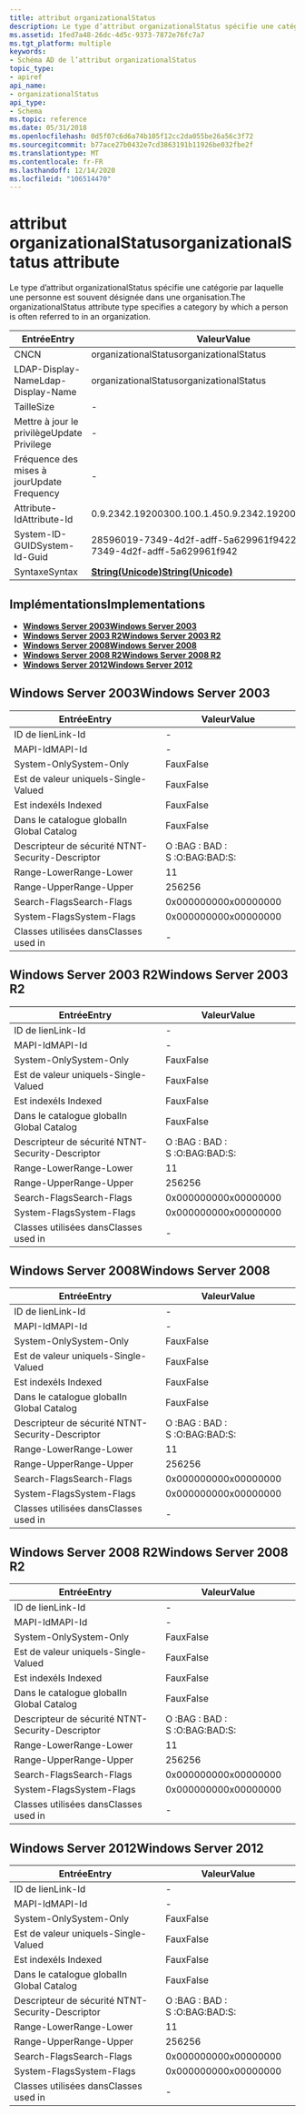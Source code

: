 ```yaml
---
title: attribut organizationalStatus
description: Le type d’attribut organizationalStatus spécifie une catégorie par laquelle une personne est souvent désignée dans une organisation.
ms.assetid: 1fed7a48-26dc-4d5c-9373-7872e76fc7a7
ms.tgt_platform: multiple
keywords:
- Schéma AD de l’attribut organizationalStatus
topic_type:
- apiref
api_name:
- organizationalStatus
api_type:
- Schema
ms.topic: reference
ms.date: 05/31/2018
ms.openlocfilehash: 0d5f07c6d6a74b105f12cc2da055be26a56c3f72
ms.sourcegitcommit: b77ace27b0432e7cd3863191b11926be032fbe2f
ms.translationtype: MT
ms.contentlocale: fr-FR
ms.lasthandoff: 12/14/2020
ms.locfileid: "106514470"
---
```

# <a name="organizationalstatus-attribute"></a><span data-ttu-id="33c97-104">attribut organizationalStatus</span><span class="sxs-lookup"><span data-stu-id="33c97-104">organizationalStatus attribute</span></span>

<span data-ttu-id="33c97-105">Le type d’attribut organizationalStatus spécifie une catégorie par laquelle une personne est souvent désignée dans une organisation.</span><span class="sxs-lookup"><span data-stu-id="33c97-105">The organizationalStatus attribute type specifies a category by which a person is often referred to in an organization.</span></span>



| <span data-ttu-id="33c97-106">Entrée</span><span class="sxs-lookup"><span data-stu-id="33c97-106">Entry</span></span> | <span data-ttu-id="33c97-107">Valeur</span><span class="sxs-lookup"><span data-stu-id="33c97-107">Value</span></span> |
|-------------------|---------------------------------------------|
| <span data-ttu-id="33c97-108">CN</span><span class="sxs-lookup"><span data-stu-id="33c97-108">CN</span></span>                | <span data-ttu-id="33c97-109">organizationalStatus</span><span class="sxs-lookup"><span data-stu-id="33c97-109">organizationalStatus</span></span>                        |
| <span data-ttu-id="33c97-110">LDAP-Display-Name</span><span class="sxs-lookup"><span data-stu-id="33c97-110">Ldap-Display-Name</span></span> | <span data-ttu-id="33c97-111">organizationalStatus</span><span class="sxs-lookup"><span data-stu-id="33c97-111">organizationalStatus</span></span>                        |
| <span data-ttu-id="33c97-112">Taille</span><span class="sxs-lookup"><span data-stu-id="33c97-112">Size</span></span>              | \-                                          |
| <span data-ttu-id="33c97-113">Mettre à jour le privilège</span><span class="sxs-lookup"><span data-stu-id="33c97-113">Update Privilege</span></span>  | \-                                          |
| <span data-ttu-id="33c97-114">Fréquence des mises à jour</span><span class="sxs-lookup"><span data-stu-id="33c97-114">Update Frequency</span></span>  | \-                                          |
| <span data-ttu-id="33c97-115">Attribute-Id</span><span class="sxs-lookup"><span data-stu-id="33c97-115">Attribute-Id</span></span>      | <span data-ttu-id="33c97-116">0.9.2342.19200300.100.1.45</span><span class="sxs-lookup"><span data-stu-id="33c97-116">0.9.2342.19200300.100.1.45</span></span>                  |
| <span data-ttu-id="33c97-117">System-ID-GUID</span><span class="sxs-lookup"><span data-stu-id="33c97-117">System-Id-Guid</span></span>    | <span data-ttu-id="33c97-118">28596019-7349-4d2f-adff-5a629961f942</span><span class="sxs-lookup"><span data-stu-id="33c97-118">28596019-7349-4d2f-adff-5a629961f942</span></span>        |
| <span data-ttu-id="33c97-119">Syntaxe</span><span class="sxs-lookup"><span data-stu-id="33c97-119">Syntax</span></span>            | [<span data-ttu-id="33c97-120">**String(Unicode)**</span><span class="sxs-lookup"><span data-stu-id="33c97-120">**String(Unicode)**</span></span>](s-string-unicode.md) |



## <a name="implementations"></a><span data-ttu-id="33c97-121">Implémentations</span><span class="sxs-lookup"><span data-stu-id="33c97-121">Implementations</span></span>

-   [<span data-ttu-id="33c97-122">**Windows Server 2003**</span><span class="sxs-lookup"><span data-stu-id="33c97-122">**Windows Server 2003**</span></span>](#windows-server-2003)
-   [<span data-ttu-id="33c97-123">**Windows Server 2003 R2**</span><span class="sxs-lookup"><span data-stu-id="33c97-123">**Windows Server 2003 R2**</span></span>](#windows-server-2003-r2)
-   [<span data-ttu-id="33c97-124">**Windows Server 2008**</span><span class="sxs-lookup"><span data-stu-id="33c97-124">**Windows Server 2008**</span></span>](#windows-server-2008)
-   [<span data-ttu-id="33c97-125">**Windows Server 2008 R2**</span><span class="sxs-lookup"><span data-stu-id="33c97-125">**Windows Server 2008 R2**</span></span>](#windows-server-2008-r2)
-   [<span data-ttu-id="33c97-126">**Windows Server 2012**</span><span class="sxs-lookup"><span data-stu-id="33c97-126">**Windows Server 2012**</span></span>](#windows-server-2012)

## <a name="windows-server-2003"></a><span data-ttu-id="33c97-127">Windows Server 2003</span><span class="sxs-lookup"><span data-stu-id="33c97-127">Windows Server 2003</span></span>



| <span data-ttu-id="33c97-128">Entrée</span><span class="sxs-lookup"><span data-stu-id="33c97-128">Entry</span></span> | <span data-ttu-id="33c97-129">Valeur</span><span class="sxs-lookup"><span data-stu-id="33c97-129">Value</span></span> |
|------------------------|--------------|
| <span data-ttu-id="33c97-130">ID de lien</span><span class="sxs-lookup"><span data-stu-id="33c97-130">Link-Id</span></span>                | \-           |
| <span data-ttu-id="33c97-131">MAPI-Id</span><span class="sxs-lookup"><span data-stu-id="33c97-131">MAPI-Id</span></span>                | \-           |
| <span data-ttu-id="33c97-132">System-Only</span><span class="sxs-lookup"><span data-stu-id="33c97-132">System-Only</span></span>            | <span data-ttu-id="33c97-133">Faux</span><span class="sxs-lookup"><span data-stu-id="33c97-133">False</span></span>        |
| <span data-ttu-id="33c97-134">Est de valeur unique</span><span class="sxs-lookup"><span data-stu-id="33c97-134">Is-Single-Valued</span></span>       | <span data-ttu-id="33c97-135">Faux</span><span class="sxs-lookup"><span data-stu-id="33c97-135">False</span></span>        |
| <span data-ttu-id="33c97-136">Est indexé</span><span class="sxs-lookup"><span data-stu-id="33c97-136">Is Indexed</span></span>             | <span data-ttu-id="33c97-137">Faux</span><span class="sxs-lookup"><span data-stu-id="33c97-137">False</span></span>        |
| <span data-ttu-id="33c97-138">Dans le catalogue global</span><span class="sxs-lookup"><span data-stu-id="33c97-138">In Global Catalog</span></span>      | <span data-ttu-id="33c97-139">Faux</span><span class="sxs-lookup"><span data-stu-id="33c97-139">False</span></span>        |
| <span data-ttu-id="33c97-140">Descripteur de sécurité NT</span><span class="sxs-lookup"><span data-stu-id="33c97-140">NT-Security-Descriptor</span></span> | <span data-ttu-id="33c97-141">O :BAG : BAD : S :</span><span class="sxs-lookup"><span data-stu-id="33c97-141">O:BAG:BAD:S:</span></span> |
| <span data-ttu-id="33c97-142">Range-Lower</span><span class="sxs-lookup"><span data-stu-id="33c97-142">Range-Lower</span></span>            | <span data-ttu-id="33c97-143">1</span><span class="sxs-lookup"><span data-stu-id="33c97-143">1</span></span>            |
| <span data-ttu-id="33c97-144">Range-Upper</span><span class="sxs-lookup"><span data-stu-id="33c97-144">Range-Upper</span></span>            | <span data-ttu-id="33c97-145">256</span><span class="sxs-lookup"><span data-stu-id="33c97-145">256</span></span>          |
| <span data-ttu-id="33c97-146">Search-Flags</span><span class="sxs-lookup"><span data-stu-id="33c97-146">Search-Flags</span></span>           | <span data-ttu-id="33c97-147">0x00000000</span><span class="sxs-lookup"><span data-stu-id="33c97-147">0x00000000</span></span>   |
| <span data-ttu-id="33c97-148">System-Flags</span><span class="sxs-lookup"><span data-stu-id="33c97-148">System-Flags</span></span>           | <span data-ttu-id="33c97-149">0x00000000</span><span class="sxs-lookup"><span data-stu-id="33c97-149">0x00000000</span></span>   |
| <span data-ttu-id="33c97-150">Classes utilisées dans</span><span class="sxs-lookup"><span data-stu-id="33c97-150">Classes used in</span></span>        | \-           |



## <a name="windows-server-2003-r2"></a><span data-ttu-id="33c97-151">Windows Server 2003 R2</span><span class="sxs-lookup"><span data-stu-id="33c97-151">Windows Server 2003 R2</span></span>



| <span data-ttu-id="33c97-152">Entrée</span><span class="sxs-lookup"><span data-stu-id="33c97-152">Entry</span></span> | <span data-ttu-id="33c97-153">Valeur</span><span class="sxs-lookup"><span data-stu-id="33c97-153">Value</span></span> |
|------------------------|--------------|
| <span data-ttu-id="33c97-154">ID de lien</span><span class="sxs-lookup"><span data-stu-id="33c97-154">Link-Id</span></span>                | \-           |
| <span data-ttu-id="33c97-155">MAPI-Id</span><span class="sxs-lookup"><span data-stu-id="33c97-155">MAPI-Id</span></span>                | \-           |
| <span data-ttu-id="33c97-156">System-Only</span><span class="sxs-lookup"><span data-stu-id="33c97-156">System-Only</span></span>            | <span data-ttu-id="33c97-157">Faux</span><span class="sxs-lookup"><span data-stu-id="33c97-157">False</span></span>        |
| <span data-ttu-id="33c97-158">Est de valeur unique</span><span class="sxs-lookup"><span data-stu-id="33c97-158">Is-Single-Valued</span></span>       | <span data-ttu-id="33c97-159">Faux</span><span class="sxs-lookup"><span data-stu-id="33c97-159">False</span></span>        |
| <span data-ttu-id="33c97-160">Est indexé</span><span class="sxs-lookup"><span data-stu-id="33c97-160">Is Indexed</span></span>             | <span data-ttu-id="33c97-161">Faux</span><span class="sxs-lookup"><span data-stu-id="33c97-161">False</span></span>        |
| <span data-ttu-id="33c97-162">Dans le catalogue global</span><span class="sxs-lookup"><span data-stu-id="33c97-162">In Global Catalog</span></span>      | <span data-ttu-id="33c97-163">Faux</span><span class="sxs-lookup"><span data-stu-id="33c97-163">False</span></span>        |
| <span data-ttu-id="33c97-164">Descripteur de sécurité NT</span><span class="sxs-lookup"><span data-stu-id="33c97-164">NT-Security-Descriptor</span></span> | <span data-ttu-id="33c97-165">O :BAG : BAD : S :</span><span class="sxs-lookup"><span data-stu-id="33c97-165">O:BAG:BAD:S:</span></span> |
| <span data-ttu-id="33c97-166">Range-Lower</span><span class="sxs-lookup"><span data-stu-id="33c97-166">Range-Lower</span></span>            | <span data-ttu-id="33c97-167">1</span><span class="sxs-lookup"><span data-stu-id="33c97-167">1</span></span>            |
| <span data-ttu-id="33c97-168">Range-Upper</span><span class="sxs-lookup"><span data-stu-id="33c97-168">Range-Upper</span></span>            | <span data-ttu-id="33c97-169">256</span><span class="sxs-lookup"><span data-stu-id="33c97-169">256</span></span>          |
| <span data-ttu-id="33c97-170">Search-Flags</span><span class="sxs-lookup"><span data-stu-id="33c97-170">Search-Flags</span></span>           | <span data-ttu-id="33c97-171">0x00000000</span><span class="sxs-lookup"><span data-stu-id="33c97-171">0x00000000</span></span>   |
| <span data-ttu-id="33c97-172">System-Flags</span><span class="sxs-lookup"><span data-stu-id="33c97-172">System-Flags</span></span>           | <span data-ttu-id="33c97-173">0x00000000</span><span class="sxs-lookup"><span data-stu-id="33c97-173">0x00000000</span></span>   |
| <span data-ttu-id="33c97-174">Classes utilisées dans</span><span class="sxs-lookup"><span data-stu-id="33c97-174">Classes used in</span></span>        | \-           |



## <a name="windows-server-2008"></a><span data-ttu-id="33c97-175">Windows Server 2008</span><span class="sxs-lookup"><span data-stu-id="33c97-175">Windows Server 2008</span></span>



| <span data-ttu-id="33c97-176">Entrée</span><span class="sxs-lookup"><span data-stu-id="33c97-176">Entry</span></span> | <span data-ttu-id="33c97-177">Valeur</span><span class="sxs-lookup"><span data-stu-id="33c97-177">Value</span></span> |
|------------------------|--------------|
| <span data-ttu-id="33c97-178">ID de lien</span><span class="sxs-lookup"><span data-stu-id="33c97-178">Link-Id</span></span>                | \-           |
| <span data-ttu-id="33c97-179">MAPI-Id</span><span class="sxs-lookup"><span data-stu-id="33c97-179">MAPI-Id</span></span>                | \-           |
| <span data-ttu-id="33c97-180">System-Only</span><span class="sxs-lookup"><span data-stu-id="33c97-180">System-Only</span></span>            | <span data-ttu-id="33c97-181">Faux</span><span class="sxs-lookup"><span data-stu-id="33c97-181">False</span></span>        |
| <span data-ttu-id="33c97-182">Est de valeur unique</span><span class="sxs-lookup"><span data-stu-id="33c97-182">Is-Single-Valued</span></span>       | <span data-ttu-id="33c97-183">Faux</span><span class="sxs-lookup"><span data-stu-id="33c97-183">False</span></span>        |
| <span data-ttu-id="33c97-184">Est indexé</span><span class="sxs-lookup"><span data-stu-id="33c97-184">Is Indexed</span></span>             | <span data-ttu-id="33c97-185">Faux</span><span class="sxs-lookup"><span data-stu-id="33c97-185">False</span></span>        |
| <span data-ttu-id="33c97-186">Dans le catalogue global</span><span class="sxs-lookup"><span data-stu-id="33c97-186">In Global Catalog</span></span>      | <span data-ttu-id="33c97-187">Faux</span><span class="sxs-lookup"><span data-stu-id="33c97-187">False</span></span>        |
| <span data-ttu-id="33c97-188">Descripteur de sécurité NT</span><span class="sxs-lookup"><span data-stu-id="33c97-188">NT-Security-Descriptor</span></span> | <span data-ttu-id="33c97-189">O :BAG : BAD : S :</span><span class="sxs-lookup"><span data-stu-id="33c97-189">O:BAG:BAD:S:</span></span> |
| <span data-ttu-id="33c97-190">Range-Lower</span><span class="sxs-lookup"><span data-stu-id="33c97-190">Range-Lower</span></span>            | <span data-ttu-id="33c97-191">1</span><span class="sxs-lookup"><span data-stu-id="33c97-191">1</span></span>            |
| <span data-ttu-id="33c97-192">Range-Upper</span><span class="sxs-lookup"><span data-stu-id="33c97-192">Range-Upper</span></span>            | <span data-ttu-id="33c97-193">256</span><span class="sxs-lookup"><span data-stu-id="33c97-193">256</span></span>          |
| <span data-ttu-id="33c97-194">Search-Flags</span><span class="sxs-lookup"><span data-stu-id="33c97-194">Search-Flags</span></span>           | <span data-ttu-id="33c97-195">0x00000000</span><span class="sxs-lookup"><span data-stu-id="33c97-195">0x00000000</span></span>   |
| <span data-ttu-id="33c97-196">System-Flags</span><span class="sxs-lookup"><span data-stu-id="33c97-196">System-Flags</span></span>           | <span data-ttu-id="33c97-197">0x00000000</span><span class="sxs-lookup"><span data-stu-id="33c97-197">0x00000000</span></span>   |
| <span data-ttu-id="33c97-198">Classes utilisées dans</span><span class="sxs-lookup"><span data-stu-id="33c97-198">Classes used in</span></span>        | \-           |



## <a name="windows-server-2008-r2"></a><span data-ttu-id="33c97-199">Windows Server 2008 R2</span><span class="sxs-lookup"><span data-stu-id="33c97-199">Windows Server 2008 R2</span></span>



| <span data-ttu-id="33c97-200">Entrée</span><span class="sxs-lookup"><span data-stu-id="33c97-200">Entry</span></span> | <span data-ttu-id="33c97-201">Valeur</span><span class="sxs-lookup"><span data-stu-id="33c97-201">Value</span></span> |
|------------------------|--------------|
| <span data-ttu-id="33c97-202">ID de lien</span><span class="sxs-lookup"><span data-stu-id="33c97-202">Link-Id</span></span>                | \-           |
| <span data-ttu-id="33c97-203">MAPI-Id</span><span class="sxs-lookup"><span data-stu-id="33c97-203">MAPI-Id</span></span>                | \-           |
| <span data-ttu-id="33c97-204">System-Only</span><span class="sxs-lookup"><span data-stu-id="33c97-204">System-Only</span></span>            | <span data-ttu-id="33c97-205">Faux</span><span class="sxs-lookup"><span data-stu-id="33c97-205">False</span></span>        |
| <span data-ttu-id="33c97-206">Est de valeur unique</span><span class="sxs-lookup"><span data-stu-id="33c97-206">Is-Single-Valued</span></span>       | <span data-ttu-id="33c97-207">Faux</span><span class="sxs-lookup"><span data-stu-id="33c97-207">False</span></span>        |
| <span data-ttu-id="33c97-208">Est indexé</span><span class="sxs-lookup"><span data-stu-id="33c97-208">Is Indexed</span></span>             | <span data-ttu-id="33c97-209">Faux</span><span class="sxs-lookup"><span data-stu-id="33c97-209">False</span></span>        |
| <span data-ttu-id="33c97-210">Dans le catalogue global</span><span class="sxs-lookup"><span data-stu-id="33c97-210">In Global Catalog</span></span>      | <span data-ttu-id="33c97-211">Faux</span><span class="sxs-lookup"><span data-stu-id="33c97-211">False</span></span>        |
| <span data-ttu-id="33c97-212">Descripteur de sécurité NT</span><span class="sxs-lookup"><span data-stu-id="33c97-212">NT-Security-Descriptor</span></span> | <span data-ttu-id="33c97-213">O :BAG : BAD : S :</span><span class="sxs-lookup"><span data-stu-id="33c97-213">O:BAG:BAD:S:</span></span> |
| <span data-ttu-id="33c97-214">Range-Lower</span><span class="sxs-lookup"><span data-stu-id="33c97-214">Range-Lower</span></span>            | <span data-ttu-id="33c97-215">1</span><span class="sxs-lookup"><span data-stu-id="33c97-215">1</span></span>            |
| <span data-ttu-id="33c97-216">Range-Upper</span><span class="sxs-lookup"><span data-stu-id="33c97-216">Range-Upper</span></span>            | <span data-ttu-id="33c97-217">256</span><span class="sxs-lookup"><span data-stu-id="33c97-217">256</span></span>          |
| <span data-ttu-id="33c97-218">Search-Flags</span><span class="sxs-lookup"><span data-stu-id="33c97-218">Search-Flags</span></span>           | <span data-ttu-id="33c97-219">0x00000000</span><span class="sxs-lookup"><span data-stu-id="33c97-219">0x00000000</span></span>   |
| <span data-ttu-id="33c97-220">System-Flags</span><span class="sxs-lookup"><span data-stu-id="33c97-220">System-Flags</span></span>           | <span data-ttu-id="33c97-221">0x00000000</span><span class="sxs-lookup"><span data-stu-id="33c97-221">0x00000000</span></span>   |
| <span data-ttu-id="33c97-222">Classes utilisées dans</span><span class="sxs-lookup"><span data-stu-id="33c97-222">Classes used in</span></span>        | \-           |



## <a name="windows-server-2012"></a><span data-ttu-id="33c97-223">Windows Server 2012</span><span class="sxs-lookup"><span data-stu-id="33c97-223">Windows Server 2012</span></span>



| <span data-ttu-id="33c97-224">Entrée</span><span class="sxs-lookup"><span data-stu-id="33c97-224">Entry</span></span> | <span data-ttu-id="33c97-225">Valeur</span><span class="sxs-lookup"><span data-stu-id="33c97-225">Value</span></span> |
|------------------------|--------------|
| <span data-ttu-id="33c97-226">ID de lien</span><span class="sxs-lookup"><span data-stu-id="33c97-226">Link-Id</span></span>                | \-           |
| <span data-ttu-id="33c97-227">MAPI-Id</span><span class="sxs-lookup"><span data-stu-id="33c97-227">MAPI-Id</span></span>                | \-           |
| <span data-ttu-id="33c97-228">System-Only</span><span class="sxs-lookup"><span data-stu-id="33c97-228">System-Only</span></span>            | <span data-ttu-id="33c97-229">Faux</span><span class="sxs-lookup"><span data-stu-id="33c97-229">False</span></span>        |
| <span data-ttu-id="33c97-230">Est de valeur unique</span><span class="sxs-lookup"><span data-stu-id="33c97-230">Is-Single-Valued</span></span>       | <span data-ttu-id="33c97-231">Faux</span><span class="sxs-lookup"><span data-stu-id="33c97-231">False</span></span>        |
| <span data-ttu-id="33c97-232">Est indexé</span><span class="sxs-lookup"><span data-stu-id="33c97-232">Is Indexed</span></span>             | <span data-ttu-id="33c97-233">Faux</span><span class="sxs-lookup"><span data-stu-id="33c97-233">False</span></span>        |
| <span data-ttu-id="33c97-234">Dans le catalogue global</span><span class="sxs-lookup"><span data-stu-id="33c97-234">In Global Catalog</span></span>      | <span data-ttu-id="33c97-235">Faux</span><span class="sxs-lookup"><span data-stu-id="33c97-235">False</span></span>        |
| <span data-ttu-id="33c97-236">Descripteur de sécurité NT</span><span class="sxs-lookup"><span data-stu-id="33c97-236">NT-Security-Descriptor</span></span> | <span data-ttu-id="33c97-237">O :BAG : BAD : S :</span><span class="sxs-lookup"><span data-stu-id="33c97-237">O:BAG:BAD:S:</span></span> |
| <span data-ttu-id="33c97-238">Range-Lower</span><span class="sxs-lookup"><span data-stu-id="33c97-238">Range-Lower</span></span>            | <span data-ttu-id="33c97-239">1</span><span class="sxs-lookup"><span data-stu-id="33c97-239">1</span></span>            |
| <span data-ttu-id="33c97-240">Range-Upper</span><span class="sxs-lookup"><span data-stu-id="33c97-240">Range-Upper</span></span>            | <span data-ttu-id="33c97-241">256</span><span class="sxs-lookup"><span data-stu-id="33c97-241">256</span></span>          |
| <span data-ttu-id="33c97-242">Search-Flags</span><span class="sxs-lookup"><span data-stu-id="33c97-242">Search-Flags</span></span>           | <span data-ttu-id="33c97-243">0x00000000</span><span class="sxs-lookup"><span data-stu-id="33c97-243">0x00000000</span></span>   |
| <span data-ttu-id="33c97-244">System-Flags</span><span class="sxs-lookup"><span data-stu-id="33c97-244">System-Flags</span></span>           | <span data-ttu-id="33c97-245">0x00000000</span><span class="sxs-lookup"><span data-stu-id="33c97-245">0x00000000</span></span>   |
| <span data-ttu-id="33c97-246">Classes utilisées dans</span><span class="sxs-lookup"><span data-stu-id="33c97-246">Classes used in</span></span>        | \-           |



 

 




